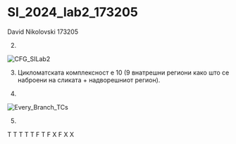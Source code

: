 # SI_2024_lab2_173205
David Nikolovski 173205

2.
![CFG_SILab2](https://github.com/user-attachments/assets/980cdf05-6bae-41c9-81a0-67cbe6d55d28)

3. Цикломатската комплексност е 10 (9 внатрешни региони како што се наброени на сликата + надворешниот регион).

4. 
![Every_Branch_TCs](https://github.com/user-attachments/assets/9dfe407b-0663-45a5-a054-7fd5ced14df4)

5. 
Т Т Т
Т T F
T F X
F X X
